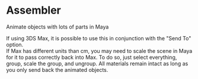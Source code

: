 # Assembler
Animate objects with lots of parts in Maya

If using 3DS Max, it is possible to use this in conjunction with the "Send To" option.<br>
If Max has different units than cm, you may need to scale the scene in Maya for it to pass correctly back into Max. To do so, just select everything, group, scale the group, and ungroup. All materials remain intact as long as you only send back the animated objects.
